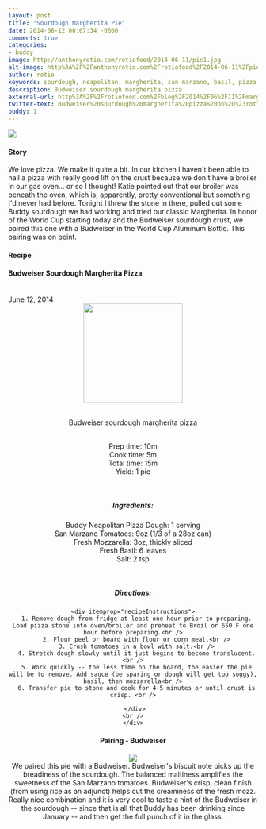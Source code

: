 ```yaml
---
layout: post
title: "Sourdough Margherita Pie"
date: 2014-06-12 00:07:34 -0600
comments: true
categories: 
- buddy
image: http://anthonyrotio.com/rotiofood/2014-06-11/pie1.jpg
alt-image: http%3A%2F%2Fanthonyrotio.com%2Frotiofood%2F2014-06-11%2Fpie1.jpg
author: rotio
keywords: sourdough, neapolitan, margherita, san marzano, basil, pizza
description: Budweiser sourdough margherita pizza
external-url: http%3A%2F%2Frotiofood.com%2Fblog%2F2014%2F06%2F11%2Fmargherita-pizza%2F
twitter-text: Budweiser%20sourdough%20margherita%20pizza%20on%20%23rotiofood
buddy: 1
---
```

<!-- more -->
<img src="http://anthonyrotio.com/rotiofood/2014-06-11/pie1.jpg" />
<a href="https://plus.google.com/107103100819027957630?rel=author" style="display:none">{{page.author }}</a>

<h4>Story</b> </h4>
 <div>
	<p>We love pizza. We make it quite a bit. In our kitchen I haven't been able to nail a pizza with really good lift on the crust because we don't have a broiler in our gas oven... or so I thought! Katie pointed out that our broiler was beneath the oven, which is, apparently, pretty conventional but something I'd never had before. Tonight I threw the stone in there, pulled out some Buddy sourdough we had working and tried our classic Margherita. In honor of the World Cup starting today and the Budweiser sourdough crust, we paired this one with a Budweiser in the World Cup Aluminum Bottle. This pairing was on point.</p>  
  </div>
<h4>Recipe</b> </h4> 
  <div itemscope itemtype="http://schema.org/Recipe" >
  <h4 itemprop="name">Budweiser Sourdough Margherita Pizza</h4>
  
  <br />
    June 12, 2014
<center>
  <img itemprop="image" width="200px"  src="http://anthonyrotio.com/rotiofood/2014-06-11/pie1.jpg" />
  
  <br /><span itemprop="description">Budweiser sourdough margherita pizza</span><br />

  <br />Prep time: <time datetime="PT0H10M" itemprop="prepTime">10m</time>
  <br />Cook time: <time datetime="PT0H5M" itemprop="cookTime">5m</time>
  <br />Total time: <time datetime="PT0H215M" itemprop="totalTime">15m</time>
  <br />Yield: <span itemprop="recipeYield">1 pie</span>
  
  <br />
  
 <h5>Ingredients:</h5>
    <span itemprop="ingredients" itemscope itemtype="http://schema.org/ingredients">
      <span itemprop="name">Buddy Neapolitan Pizza Dough</span>: 
      <span itemprop="amount">1 serving</span>
    </span><br />
	<span itemprop="ingredients" itemscope itemtype="http://schema.org/ingredients">
      <span itemprop="name">San Marzano Tomatoes</span>: 
      <span itemprop="amount">9oz</span> (1/3 of a 28oz can)
    </span><br />
    <span itemprop="ingredients" itemscope itemtype="http://schema.org/ingredients">
      <span itemprop="name">Fresh Mozzarella</span>:
      <span itemprop="amount">3oz</span>, thickly sliced
    </span><br />
	<span itemprop="ingredients" itemscope itemtype="http://schema.org/ingredients">
      <span itemprop="name">Fresh Basil</span>:
      <span itemprop="amount">6 leaves</span>
    </span><br />
	<span itemprop="ingredients" itemscope itemtype="http://schema.org/ingredients">
      <span itemprop="name">Salt</span>:
      <span itemprop="amount">2 tsp</span>
    </span><br />
	
	
  <br /><h5>Directions:</h5>
	
    <div itemprop="recipeInstructions">
	  1. Remove dough from fridge at least one hour prior to preparing. Load pizza stone into oven/broiler and preheat to Broil or 550 F one hour before preparing.<br />
	  2. Flour peel or board with flour or corn meal.<br />
	  3. Crush tomatoes in a bowl with salt.<br />
	  4. Stretch dough slowly until it just begins to become translucent. <br />
	  5. Work quickly -- the less time on the board, the easier the pie will be to remove. Add sauce (be sparing or dough will get too soggy), basil, then mozzarella<br />
	  6. Transfer pie to stone and cook for 4-5 minutes or until crust is crisp. <br />
	 
	 </div>
	<br />
	</div>
<h4>Pairing - Budweiser</b> </h4> 
	<div>
	<img src="http://anthonyrotio.com/rotiofood/2014-06-11/budweiser.jpg" />
	<br/>
	We paired this pie with a Budweiser. Budweiser's biscuit note picks up the breadiness of the sourdough. The balanced maltiness amplifies the sweetness of the San Marzano tomatoes. Budweiser's crisp, clean finish (from using rice as an adjunct) helps cut the creaminess of the fresh mozz. Really nice combination and it is very cool to taste a hint of the Budweiser in the sourdough -- since that is all that Buddy has been drinking since January -- and then get the full punch of it in the glass.
	</div>
</div>



